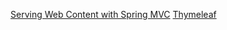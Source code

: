 [Serving Web Content with Spring MVC](https://spring.io/guides/gs/serving-web-content/)
[Thymeleaf](https://www.baeldung.com/thymeleaf-in-spring-mvc)